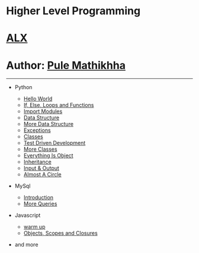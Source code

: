 # Higher Level Programming
# [ALX](https://www.alxafrica.com)
# Author: [Pule Mathikhha](https://pulemathikha.wordpress.com)
-------
* Python 
	* [Hello World](https://github.com/TheeKingZa/alx-higher_level_programming/tree/master/0x00-python-hello_world#readme)
	* [If, Else, Loops and Functions](https://github.com/TheeKingZa/alx-higher_level_programming/tree/master/0x01-python-if_else_loops_functions#readme)
	* [Import Modules](https://github.com/TheeKingZa/alx-higher_level_programming/tree/master/0x02-python-import_modules#readme)
	* [Data Structure](https://github.com/TheeKingZa/alx-higher_level_programming/tree/master/0x03-python-data_structures#readme)
	* [More Data Structure](https://github.com/TheeKingZa/alx-higher_level_programming/tree/master/0x04-python-more_data_structures#readme)
	* [Exceptions](https://github.com/TheeKingZa/alx-higher_level_programming/tree/master/0x05-python-exceptions#readme)
	* [Classes](https://github.com/TheeKingZa/alx-higher_level_programming/tree/master/0x06-python-classes#readme)
	* [Test Driven Development](https://github.com/TheeKingZa/alx-higher_level_programming/tree/master/0x07-python-test_driven_development#readme)
	* [More Classes](https://github.com/TheeKingZa/alx-higher_level_programming/tree/master/0x08-python-more_classes#readme)
	* [Everything Is Object](https://github.com/TheeKingZa/alx-higher_level_programming/tree/master/0x09-python-everything_is_object#readme)
	* [Inheritance](https://github.com/TheeKingZa/alx-higher_level_programming/tree/master/0x0A-python-inheritance#readme)
	* [Input & Output](https://github.com/TheeKingZa/alx-higher_level_programming/tree/master/0x0B-python-input_output#readme)
	* [Almost A Circle](https://github.com/TheeKingZa/alx-higher_level_programming/tree/master/0x0C-python-almost_a_circle#readme)

* MySql 
	* [Introduction](https://github.com/TheeKingZa/alx-higher_level_programming/tree/master/0x0D-SQL_introduction#readme)
	* [More Queries](https://github.com/TheeKingZa/alx-higher_level_programming/tree/master/0x0E-SQL_more_queries#readme)

* Javascript
	* [warm up](https://github.com/TheeKingZa/alx-higher_level_programming/tree/master/0x12-javascript-warm_up#readme)
	* [Objects, Scopes and Closures](https://github.com/TheeKingZa/alx-higher_level_programming/tree/master/0x13-javascript_objects_scopes_closures#readme)
* and more 

[]()
====================================================================================
